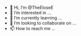 - 👋 Hi, I’m @TheEloseE
- 👀 I’m interested in ...
- 🌱 I’m currently learning ...
- 💞️ I’m looking to collaborate on ...
- 📫 How to reach me ...

<!---
TheEloseE/TheEloseE is a ✨ special ✨ repository because its `README.md` (this file) appears on your GitHub profile.
You can click the Preview link to take a look at your changes.
--->
